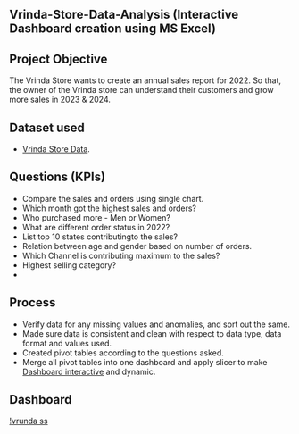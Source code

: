 ## Vrinda-Store-Data-Analysis (Interactive Dashboard creation using MS Excel)

## Project Objective
The Vrinda Store wants to create an annual sales report for 2022. So that, the owner of the Vrinda store can understand their customers and grow more sales in 2023 & 2024. 

## Dataset used
- <a href="https://github.com/Tejaswinikurade7620/Excel-Project-Report/blob/main/Vrinda%20Store%20Data%20Analysis1.xlsx">Vrinda Store Data</a>.

## Questions (KPIs)

- Compare the sales and orders using single chart.
- Which month got the highest sales and orders?
- Who purchased more - Men or Women?
- What are different order status in 2022?
- List top 10 states contributingto the sales?
- Relation between age and gender based on number of orders.
- Which Channel is contributing maximum to the sales?
- Highest selling category?
- 
##  Process
- Verify data for any missing values and anomalies, and sort out the same.
- Made sure data is consistent and clean with respect to data type, data format and values used.
- Created pivot tables according to the questions asked.
- Merge all pivot tables into one dashboard and apply slicer to make <a href="https://github.com/Tejaswinikurade7620/Excel-Project-Report/blob/main/vrinda%20ss.png">Dashboard interactive</a> and dynamic.

 ## Dashboard
 [!vrunda ss](https://github.com/user-attachments/assets/75e8f7e8-34c1-4a11-b6fc-c5b27cb4c449)
